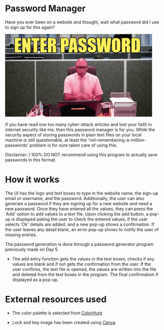 
# Password Manager

Have you ever been on a website and thought, wait what password did I use to sign up for this again?

![enter_password](../../GIFs/giphy_enter_password.gif)

If you have read one too many cyber-attack articles and lost your faith in internet security like me, then this password manager is for you. While the security aspect of storing passwords in plain text files on your local machine is still questionable, at least the 'not-remembering-a-million-passwords' problem is for sure taken care of using this. 

Disclaimer: I 100% DO NOT recommend using this program to actually save passwords in this format.

# How it works
The UI has the logo and text boxes to type in the website name, the sign-up email or username, and the password. Additionally, the user can also generate a password if they are signing up for a new website and need a new password. Once they have entered all the values, they can press the 'Add' option to add values to a text file. Upon clicking the add button, a pop-up is displayed asking the user to check the entered values, if the user selects 'Ok' details are added, and a new pop-up shows a confirmation. If the user leaves any detail blank, an error pop-up shows to notify the user of missing entries. 

The password generation is done through a password generator program previously made on Day 5.

- The add entry function gets the values in the text boxes, checks if any values are blank and if not gets the confirmation from the user. If the user confirms, the text file is opened, the values are written into the file and deleted from the text boxes in the program. The final confirmation if displayed as a pop-up.

# External resources used 

- The color palette is selected from [ColorHunt](https://colorhunt.co/palette/ffe6e6e1afd1ad88c67469b6)

- Lock and key image has been created using [Canva](https://www.canva.com/)